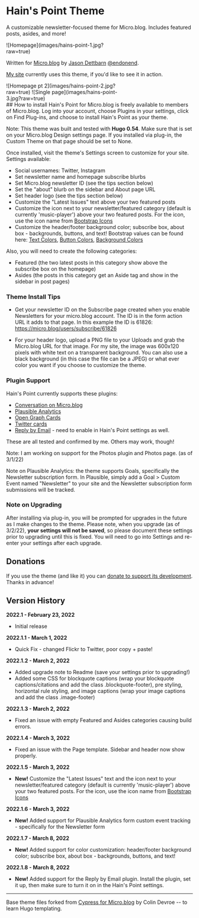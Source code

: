 # Hain's Point Theme

A customizable newsletter-focused theme for Micro.blog. Includes featured posts, asides, and more!

<div style="width:60%">
![Homepage](images/hains-point-1.jpg?raw=true)
</div>

Written for [Micro.blog](https://micro.blog) by [Jason Dettbarn](http://endonend.org) [@endonend](https://micro.blog/endonend).

[My site](https://endonend.micro.blog) currently uses this theme, if you'd like to see it in action.

<div style="width:60%">
![Homepage pt 2](images/hains-point-2.jpg?raw=true)
![Single page](images/hains-point-3.jpg?raw=true)
</div>
## How to install
Hain's Point for Micro.blog is freely available to members of Micro.blog. Log into your account, choose Plugins in your settings, click on Find Plug-ins, and choose to install Hain's Point as your theme.

Note: This theme was built and tested with **Hugo 0.54**. Make sure that is set on your Micro.blog Design settings page. If you installed via plug-in, the Custom Theme on that page should be set to None.

Once installed, visit the theme's Settings screen to customize for your site. Settings available:

- Social usernames: Twitter, Instagram
- Set newsletter name and homepage subscribe blurbs
- Set Micro.blog newsletter ID (see the tips section below)
- Set the "about" blurb on the sidebar and About page URL
- Set header logo (see the tips section below)
- Customize the "Latest Issues" text above your two featured posts
- Customize the icon next to your newsletter/featured category (default is currently 'music-player') above your two featured posts. For the icon, use the icon name from [Bootstrap Icons](https://icons.getbootstrap.com)
- Customize the header/footer background color; subscribe box, about box - backgrounds, buttons, and text! Bootstrap values can be found here: [Text Colors](https://getbootstrap.com/docs/5.1/utilities/colors/), [Button Colors](https://getbootstrap.com/docs/5.1/components/buttons/), [Background Colors](https://getbootstrap.com/docs/5.1/utilities/background/#background-color)

Also, you will need to create the following categories:

- Featured (the two latest posts in this category show above the subscribe box on the homepage)
- Asides (the posts in this category get an Aside tag and show in the sidebar in post pages)



### Theme Install Tips

- Get your newsletter ID on the Subscribe page created when you enable Newsletters for your micro.blog account. The ID is in the form action URL it adds to that page. In this example the ID is 61826: https://micro.blog/users/subscribe/61826

- For your header logo, upload a PNG file to your Uploads and grab the Micro.blog URL for that image. For my site, the image was 600x120 pixels with white text on a transparent background. You can also use a black background (in this case the file can be a JPEG) or what ever color you want if you choose to customize the theme.

### Plugin Support

Hain's Point currently supports these plugins:

- [Conversation on Micro.blog](https://github.com/svendahlstrand/plugin-conversation-on-mb)
- [Plausible Analytics](https://github.com/LukasRos/plugin-plausible)
- [Open Graph Cards](https://github.com/thatguygriff/plugin-open-graph)
- [Twitter cards](https://github.com/microdotblog/plugin-twitter-cards)
- [Reply by Email](https://github.com/svendahlstrand/plugin-reply-by-email) - need to enable in Hain's Point settings as well.

These are all tested and confirmed by me. Others may work, though!

Note: I am working on support for the Photos plugin and Photos page. (as of 3/1/22)

Note on Plausible Analytics: the theme supports Goals, specifically the Newsletter subscription form. In Plausible, simply add a Goal > Custom Event named "Newsletter" to your site and the Newsletter subscription form submissions will be tracked.

### Note on Upgrading

After installing via plug-in, you will be prompted for upgrades in the future as I make changes to the theme. Please note, when you upgrade (as of 3/2/22), **your settings will not be saved**, so please document these settings prior to upgrading until this is fixed. You will need to go into Settings and re-enter your settings after each upgrade.

## Donations

If you use the theme (and like it) you can [donate to support its development](https://www.buymeacoffee.com/jdettbarn). Thanks in advance!

## Version History

**2022.1 - February 23, 2022**

- Initial release

**2022.1.1 - March 1, 2022**

- Quick Fix - changed Flickr to Twitter, poor copy + paste!

**2022.1.2 - March 2, 2022**

- Added upgrade note to Readme (save your settings prior to upgrading!)
- Added some CSS for blockquote captions (wrap your blockquote captions/citations and add the class .blockquote-footer), pre styling, horizontal rule styling, and image captions (wrap your image captions and add the class .image-footer)

**2022.1.3 - March 2, 2022**

- Fixed an issue with empty Featured and Asides categories causing build errors.

**2022.1.4 - March 3, 2022**

- Fixed an issue with the Page template. Sidebar and header now show properly.

**2022.1.5 - March 3, 2022**

- **New!** Customize the "Latest Issues" text and the icon next to your newsletter/featured category (default is currently 'music-player') above your two featured posts. For the icon, use the icon name from [Bootstrap Icons](https://icons.getbootstrap.com)

**2022.1.6 - March 3, 2022**

- **New!** Added support for Plausible Analytics form custom event tracking - specifically for the Newsletter form

**2022.1.7 - March 8, 2022**

- **New!** Added support for color customization: header/footer background color; subscribe box, about box - backgrounds, buttons, and text!

**2022.1.8 - March 8, 2022**

- **New!** Added support for the Reply by Email plugin. Install the plugin, set it up, then make sure to turn it on in the Hain's Point settings.

---

Base theme files forked from [Cypress for Micro.blog](https://github.com/cdevroe/cypress-microblog) by Colin Devroe -- to learn Hugo templating. 
